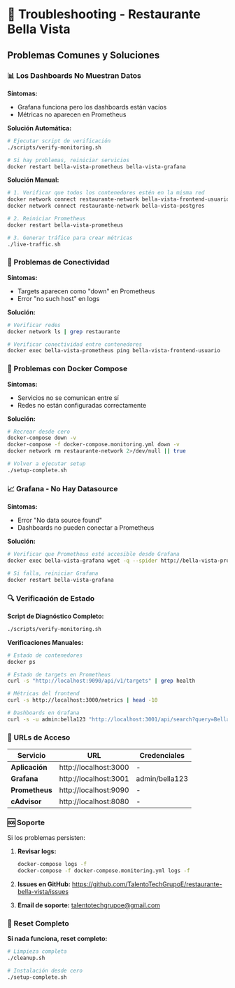# 🔧 Troubleshooting - Restaurante Bella Vista

## Problemas Comunes y Soluciones

### 📊 Los Dashboards No Muestran Datos

**Síntomas:**
- Grafana funciona pero los dashboards están vacíos
- Métricas no aparecen en Prometheus

**Solución Automática:**
```bash
# Ejecutar script de verificación
./scripts/verify-monitoring.sh

# Si hay problemas, reiniciar servicios
docker restart bella-vista-prometheus bella-vista-grafana
```

**Solución Manual:**
```bash
# 1. Verificar que todos los contenedores estén en la misma red
docker network connect restaurante-network bella-vista-frontend-usuario
docker network connect restaurante-network bella-vista-postgres

# 2. Reiniciar Prometheus
docker restart bella-vista-prometheus

# 3. Generar tráfico para crear métricas
./live-traffic.sh
```

### 🔌 Problemas de Conectividad

**Síntomas:**
- Targets aparecen como "down" en Prometheus
- Error "no such host" en logs

**Solución:**
```bash
# Verificar redes
docker network ls | grep restaurante

# Verificar conectividad entre contenedores
docker exec bella-vista-prometheus ping bella-vista-frontend-usuario
```

### 🐳 Problemas con Docker Compose

**Síntomas:**
- Servicios no se comunican entre sí
- Redes no están configuradas correctamente

**Solución:**
```bash
# Recrear desde cero
docker-compose down -v
docker-compose -f docker-compose.monitoring.yml down -v
docker network rm restaurante-network 2>/dev/null || true

# Volver a ejecutar setup
./setup-complete.sh
```

### 📈 Grafana - No Hay Datasource

**Síntomas:**
- Error "No data source found"
- Dashboards no pueden conectar a Prometheus

**Solución:**
```bash
# Verificar que Prometheus esté accesible desde Grafana
docker exec bella-vista-grafana wget -q --spider http://bella-vista-prometheus:9090

# Si falla, reiniciar Grafana
docker restart bella-vista-grafana
```

### 🔍 Verificación de Estado

**Script de Diagnóstico Completo:**
```bash
./scripts/verify-monitoring.sh
```

**Verificaciones Manuales:**
```bash
# Estado de contenedores
docker ps

# Estado de targets en Prometheus
curl -s "http://localhost:9090/api/v1/targets" | grep health

# Métricas del frontend
curl -s http://localhost:3000/metrics | head -10

# Dashboards en Grafana
curl -s -u admin:bella123 "http://localhost:3001/api/search?query=Bella"
```

### 📱 URLs de Acceso

| Servicio | URL | Credenciales |
|----------|-----|--------------|
| **Aplicación** | http://localhost:3000 | - |
| **Grafana** | http://localhost:3001 | admin/bella123 |
| **Prometheus** | http://localhost:9090 | - |
| **cAdvisor** | http://localhost:8080 | - |

### 🆘 Soporte

Si los problemas persisten:

1. **Revisar logs:**
   ```bash
   docker-compose logs -f
   docker-compose -f docker-compose.monitoring.yml logs -f
   ```

2. **Issues en GitHub:**
   https://github.com/TalentoTechGrupoE/restaurante-bella-vista/issues

3. **Email de soporte:**
   talentotechgrupoe@gmail.com

### 🔄 Reset Completo

**Si nada funciona, reset completo:**
```bash
# Limpieza completa
./cleanup.sh

# Instalación desde cero
./setup-complete.sh
```
